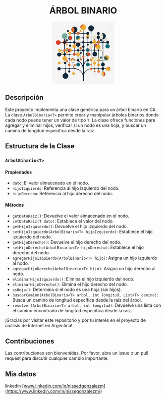 ## <h1 align=center> ÁRBOL BINARIO </h1>

<p align=center><img src=images/arbol-bin.jpeg width="200"><p>



## Descripción

Este proyecto implementa una clase genérica para un árbol binario en C#. La clase `ArbolBinario<T>` permite crear y manipular árboles binarios donde cada nodo puede tener un valor de tipo `T`. La clase ofrece funciones para agregar y eliminar hijos, verificar si un nodo es una hoja, y buscar un camino de longitud específica desde la raíz.

## Estructura de la Clase

### `ArbolBinario<T>`

#### Propiedades
- `dato`: El valor almacenado en el nodo.
- `hijoIzquierdo`: Referencia al hijo izquierdo del nodo.
- `hijoDerecho`: Referencia al hijo derecho del nodo.

#### Métodos
- `getDatoRaiz()`: Devuelve el valor almacenado en el nodo.
- `setDatoRaiz(T dato)`: Establece el valor del nodo.
- `getHijoIzquierdo()`: Devuelve el hijo izquierdo del nodo.
- `setHijoIzquierdo(ArbolBinario<T> hijoIzquierdo)`: Establece el hijo izquierdo del nodo.
- `getHijoDerecho()`: Devuelve el hijo derecho del nodo.
- `setHijoDerecho(ArbolBinario<T> hijoDerecho)`: Establece el hijo derecho del nodo.
- `agregarHijoIzquierdo(ArbolBinario<T> hijo)`: Asigna un hijo izquierdo al nodo.
- `agregarHijoDerecho(ArbolBinario<T> hijo)`: Asigna un hijo derecho al nodo.
- `eliminarHijoIzquierdo()`: Elimina el hijo izquierdo del nodo.
- `eliminarHijoDerecho()`: Elimina el hijo derecho del nodo.
- `esHoja()`: Determina si el nodo es una hoja (sin hijos).
- `buscarCamino(ArbolBinario<T> arbol, int longitud, List<T> camino)`: Busca un camino de longitud específica desde la raíz del árbol.
- `resolver(ArbolBinario<T> arbol, int longitud)`: Devuelve una lista con el camino encontrado de longitud específica desde la raíz.

¡Gracias por visitar este repositorio y por tu interés en el proyecto de análisis de Internet en Argentina!

## Contribuciones
Las contribuciones son bienvenidas. Por favor, abre un issue o un pull request para discutir cualquier cambio importante.

## Mis datos
linkedin 
[www.linkedin.com/in/nissedgonzalezm](https://www.linkedin.com/in/nissegonzalezm/)

